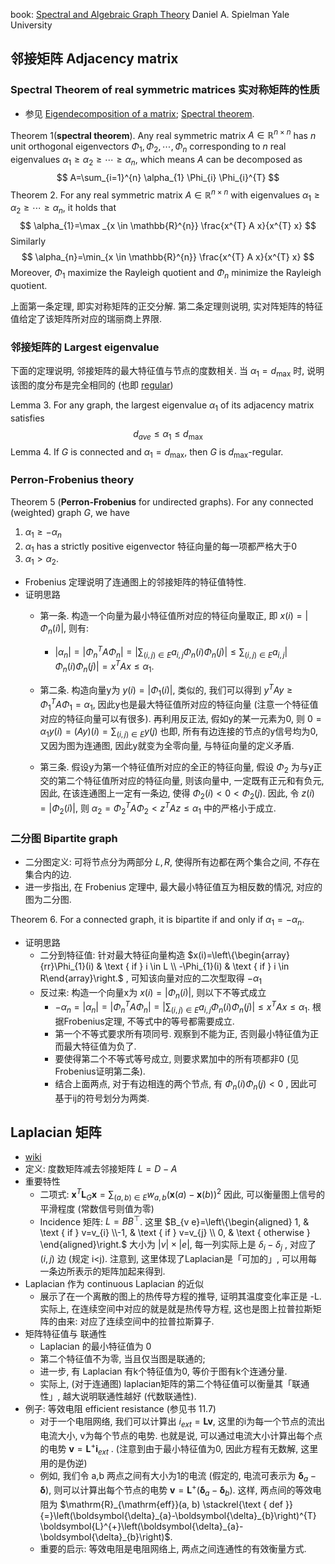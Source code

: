 book: [Spectral and Algebraic Graph Theory](http://cs-www.cs.yale.edu/homes/spielman/sagt) Daniel A. Spielman Yale University

## 邻接矩阵 Adjacency matrix

### Spectral Theorem of real symmetric matrices 实对称矩阵的性质

- 参见 [Eigendecomposition of a matrix](https://en.wikipedia.org/wiki/Eigendecomposition_of_a_matrix); [Spectral theorem](https://en.wikipedia.org/wiki/Spectral_theorem).

Theorem 1(**spectral theorem**). Any real symmetric matrix $A \in \mathbb{R}^{n \times n}$ has $n$ unit orthogonal eigenvectors $\Phi_{1}, \Phi_{2}, \cdots, \Phi_{n}$ corresponding to $n$ real eigenvalues $\alpha_{1} \geq \alpha_{2} \geq \cdots \geq \alpha_{n}$, which means $A$ can be decomposed as
$$
A=\sum_{i=1}^{n} \alpha_{1} \Phi_{i} \Phi_{i}^{T}
$$
Theorem 2. For any real symmetric matrix $A \in \mathbb{R}^{n \times n}$ with eigenvalues $\alpha_{1} \geq \alpha_{2} \geq \cdots \geq \alpha_{n}$, it holds that
$$
\alpha_{1}=\max _{x \in \mathbb{R}^{n}} \frac{x^{T} A x}{x^{T} x}
$$
Similarly
$$
\alpha_{n}=\min_{x \in \mathbb{R}^{n}} \frac{x^{T} A x}{x^{T} x}
$$
Moreover, $\Phi_{1}$ maximize the Rayleigh quotient and $\Phi_{n}$ minimize the Rayleigh quotient.

上面第一条定理, 即实对称矩阵的正交分解. 第二条定理则说明, 实对阵矩阵的特征值给定了该矩阵所对应的瑞丽商上界限.

### 邻接矩阵的 Largest eigenvalue

下面的定理说明, 邻接矩阵的最大特征值与节点的度数相关. 当 $\alpha_{1}=d_{\max }$ 时, 说明该图的度分布是完全相同的 (也即 [regular](https://en.wikipedia.org/wiki/Regular_graph))

Lemma 3. For any graph, the largest eigenvalue $\alpha_{1}$ of its adjacency matrix satisfies
$$
d_{a v e} \leq \alpha_{1} \leq d_{\max }
$$
Lemma 4. If $G$ is connected and $\alpha_{1}=d_{\max }$, then $G$ is $d_{\max }$-regular.

### Perron-Frobenius theory

Theorem 5 (**Perron-Frobenius** for undirected graphs). For any connected (weighted) graph $G$, we have

1. $\alpha_{1} \geq-\alpha_{n}$
2. $\alpha_{1}$ has a strictly positive eigenvector 特征向量的每一项都严格大于0
3. $\alpha_{1}>\alpha_{2}$.

- Frobenius 定理说明了连通图上的邻接矩阵的特征值特性.
- 证明思路
    - 第一条. 构造一个向量为最小特征值所对应的特征向量取正, 即 $x(i)=\left|\Phi_{n}(i)\right|$, 则有:
        - $\left|\alpha_{n}\right|=\left|\Phi_{n}^{T} A \Phi_{n}\right|=\left|\sum_{(i, j) \in E} a_{i, j} \Phi_{n}(i) \Phi_{n}(j)\right| \leq \sum_{(i, j) \in E} a_{i, j}\left|\Phi_{n}(i) \Phi_{n}(j)\right|=x^{T} A x \leq \alpha_{1}$.
  
    - 第二条. 构造向量y为 $y(i)=\left|\Phi_{1}(i)\right|$, 类似的, 我们可以得到 $y^{T} A y \geq \Phi_{1}^{T} A \Phi_{1}=\alpha_{1}$, 因此y也是最大特征值所对应的特征向量 (注意一个特征值对应的特征向量可以有很多). 再利用反正法, 假如y的某一元素为0, 则 $0=\alpha_{1} y(i)=(A y)(i)=\sum_{(i, j) \in E} y(j)$ 也即, 所有有边连接的节点的y信号均为0, 又因为图为连通图, 因此y就变为全零向量, 与特征向量的定义矛盾.
    - 第三条. 假设y为第一个特征值所对应的全正的特征向量, 假设 $\Phi_{2}$ 为与y正交的第二个特征值所对应的特征向量, 则该向量中, 一定既有正元和有负元, 因此, 在该连通图上一定有一条边, 使得 $\Phi_{2}(i)<0<\Phi_{2}(j)$. 因此, 令 $z(i)=\left|\Phi_{2}(i)\right|$, 则 $\alpha_{2}=\Phi_{2}^{T} A \Phi_{2}<z^{T} A z \leq \alpha_{1}$ 中的严格小于成立.
  

### 二分图 Bipartite graph

- 二分图定义: 可将节点分为两部分 $L, R$, 使得所有边都在两个集合之间, 不存在集合内的边.
- 进一步指出, 在 Frobenius 定理中, 最大最小特征值互为相反数的情况, 对应的图为二分图.

Theorem 6. For a connected graph, it is bipartite if and only if $\alpha_{1}=-\alpha_{n}$.

- 证明思路
    - 二分到特征值: 针对最大特征向量构造 $x(i)=\left\{\begin{array}{rr}\Phi_{1}(i) & \text { if } i \in L \\ -\Phi_{1}(i) & \text { if } i \in R\end{array}\right.$ , 可知该向量对应的二次型取得 $-\alpha_1$
    - 反过来: 构造一个向量x为 $x(i)=\left|\Phi_{n}(i)\right|$, 则以下不等式成立
        - $-\alpha_{n}=\left|\alpha_{n}\right|=\left|\Phi_{n}^{T} A \Phi_{n}\right|=\left|\sum_{(i, j) \in E} a_{i, j} \Phi_{n}(i) \Phi_{n}(j)\right| \leq x^{T} A x \leq \alpha_{1}$. 根据Frobenius定理, 不等式中的等号都需要成立.
        - 第一个不等式要求所有项同号. 观察到不能为正, 否则最小特征值为正而最大特征值为负了.
        - 要使得第二个不等式等号成立, 则要求累加中的所有项都非0 (见 Frobenius证明第二条).
        - 结合上面两点, 对于有边相连的两个节点, 有 $\Phi_{n}(i) \Phi_{n}(j) < 0$ , 因此可基于ij的符号划分为两类.

## Laplacian 矩阵

- [wiki](https://en.wikipedia.org/wiki/Laplacian_matrix)
- 定义: 度数矩阵减去邻接矩阵 $L = D-A$
- 重要特性
    - 二项式: $\boldsymbol{x}^{T} \boldsymbol{L}_{G} \boldsymbol{x}=\sum_{(a, b) \in E} w_{a, b}(\boldsymbol{x}(a)-\boldsymbol{x}(b))^{2}$ 因此, 可以衡量图上信号的平滑程度 (常数信号则值为零)
    - Incidence 矩阵: $L=B B^{\top}$. 这里 $B_{v e}=\left\{\begin{aligned} 1, & \text { if } v=v_{i} \\-1, & \text { if } v=v_{j} \\ 0, & \text { otherwise } \end{aligned}\right.$ 大小为 $|v| \times|e|$, 每一列实际上是 $\delta_i - \delta_j$ , 对应了 $(i,j)$ 边 (规定 i<j). 注意到, 这里体现了Laplacian是「可加的」, 可以用每一条边所表示的矩阵加起来得到.
- Laplacian 作为 continuous Laplacian 的近似
    - 展示了在一个离散的图上的热传导方程的推导, 证明其温度变化率正是 -L. 实际上, 在连续空间中对应的就是就是热传导方程, 这也是图上拉普拉斯矩阵的由来: 对应了连续空间中的拉普拉斯算子.
- 矩阵特征值与 联通性
    - Laplacian 的最小特征值为 0
    - 第二个特征值不为零, 当且仅当图是联通的;
    - 进一步, 有 Laplacian 有k个特征值为0, 等价于图有k个连通分量.
    - 实际上, (对于连通图) laplacian矩阵的第二个特征值可以衡量其「联通性」, 越大说明联通性越好 (代数联通性).
- 例子: 等效电阻 efficient resistance (参见书  11.7)
    - 对于一个电阻网络, 我们可以计算出 $i_{e x t}=\boldsymbol{L} \boldsymbol{v}$, 这里的i为每一个节点的流出电流大小, v为每个节点的电势. 也就是说, 可以通过电流大小计算出每个点的电势 $\boldsymbol{v}=\boldsymbol{L}^{+} \boldsymbol{i}_{e x t}$ . (注意到由于最小特征值为0, 因此方程有无数解, 这里用的是伪逆)
    - 例如, 我们令 a,b 两点之间有大小为1的电流 (假定的, 电流可表示为 $\boldsymbol{\delta}_{a}-\boldsymbol{\delta}$), 则可以计算出每个节点的电势 $\boldsymbol{v}=\boldsymbol{L}^{+}\left(\boldsymbol{\delta}_{a}-\boldsymbol{\delta}_{b}\right)$. 这样, 两点间的等效电阻为 $\mathrm{R}_{\mathrm{eff}}(a, b) \stackrel{\text { def }}{=}\left(\boldsymbol{\delta}_{a}-\boldsymbol{\delta}_{b}\right)^{T} \boldsymbol{L}^{+}\left(\boldsymbol{\delta}_{a}-\boldsymbol{\delta}_{b}\right)$.
    - 重要的启示: 等效电阻是电阻网络上, 两点之间连通性的有效衡量方式.

